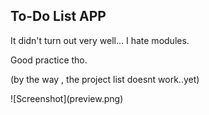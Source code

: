 <h2> To-Do List APP</h2>
<p>It didn't turn out very well... I hate modules.</p>
<p>Good practice tho.</p>
<p>(by the way , the project list doesnt work..yet)</p>
![Screenshot](preview.png)
